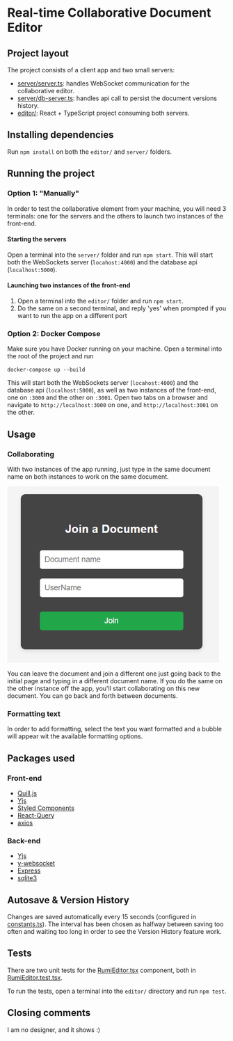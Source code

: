 # Real-time Collaborative Document Editor

## Project layout

The project consists of a client app and two small servers:

-   [server/server.ts](./server/server.ts): handles WebSocket communication for the collaborative editor.
-   [server/db-server.ts](./server/db-server.ts): handles api call to persist the document versions history.
-   [editor/](./editor/src/App.tsx): React + TypeScript project consuming both servers.

## Installing dependencies

Run `npm install` on both the `editor/` and `server/` folders.

## Running the project

### Option 1: "Manually"

In order to test the collaborative element from your machine, you will need 3 terminals: one for the servers and the others to launch two instances of the front-end.

#### Starting the servers

Open a terminal into the `server/` folder and run `npm start`. This will start both the WebSockets server (`locahost:4000`) and the database api (`localhost:5000`).

#### Launching two instances of the front-end

1. Open a terminal into the `editor/` folder and run `npm start`.
2. Do the same on a second terminal, and reply 'yes' when prompted if you want to run the app on a different port

### Option 2: Docker Compose

Make sure you have Docker running on your machine. Open a terminal into the root of the project and run

```
docker-compose up --build
```

This will start both the WebSockets server (`locahost:4000`) and the database api (`localhost:5000`), as well as two instances of the front-end, one on `:3000` and the other on `:3001`.
Open two tabs on a browser and navigate to `http://localhost:3000` on one, and `http://localhost:3001` on the other.

## Usage

### Collaborating

With two instances of the app running, just type in the same document name on both instances to work on the same document.

![alt text](assets/image.png)

You can leave the document and join a different one just going back to the initial page and typing in a different document name. If you do the same on the other instance off the app, you'll start collaborating on this new document. You can go back and forth between documents.

### Formatting text

In order to add formatting, select the text you want formatted and a bubble will appear wit the available formatting options.

## Packages used

### Front-end

-   [Quill.js](https://quilljs.com/)
-   [Yjs](https://github.com/yjs/yjs)
-   [Styled Components](https://styled-components.com/)
-   [React-Query](https://tanstack.com/query/v3)
-   [axios](https://github.com/axios/axios)

### Back-end

-   [Yjs](https://github.com/yjs/yjs)
-   [y-websocket](https://github.com/yjs/y-websocket)
-   [Express](https://expressjs.com/)
-   [sqlite3](https://github.com/TryGhost/node-sqlite3)

## Autosave & Version History

Changes are saved automatically every 15 seconds (configured in [constants.ts](editor/src/types/constants.ts)). The interval has been chosen as halfway between saving too often and waiting too long in order to see the Version History feature work.

## Tests

There are two unit tests for the [RumiEditor.tsx](editor/src/editor/RumiEditor.tsx) component, both in [RumiEditor.test.tsx](editor/src/editor/__tests__/RumiEditor.test.tsx).

To run the tests, open a terminal into the `editor/` directory and run `npm test`.

## Closing comments

I am no designer, and it shows :)
